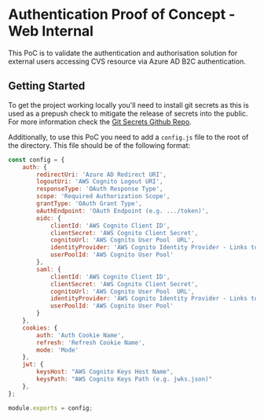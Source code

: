 # Authentication Proof of Concept - Web Internal
This PoC is to validate the authentication and authorisation solution for external users accessing CVS resource via Azure AD B2C authentication.

## Getting Started
To get the project working locally you'll need to install git secrets as this is used as a prepush check to mitigate the release of secrets into the public. For more information check the [Git Secrets Github Repo](https://github.com/awslabs/git-secrets).

Additionally, to use this PoC you need to add a `config.js` file to the root of the directory.  This file should be of the following format:

```javascript
const config = {
    auth: {
        redirectUri: 'Azure AD Redirect URI',
        logoutUri: 'AWS Cognito Logout URI',
        responseType: 'OAuth Response Type',
        scope: 'Required Authorization Scope', 
        grantType: 'OAuth Grant Type',
        oAuthEndpoint: 'OAuth Endpoint (e.g. .../token)',
        oidc: {
            clientId: 'AWS Cognito Client ID',
            clientSecret: 'AWS Cognito Client Secret',
            cognitoUrl: 'AWS Cognito User Pool  URL',
            identityProvider: 'AWS Cognito Identity Provider - Links to Azure AD Application.',
            userPoolId: 'AWS Cognito User Pool'
        },
        saml: {
            clientId: 'AWS Cognito Client ID',
            clientSecret: 'AWS Cognito Client Secret',
            cognitoUrl: 'AWS Cognito User Pool  URL',
            identityProvider: 'AWS Cognito Identity Provider - Links to Azure AD Application.',
            userPoolId: 'AWS Cognito User Pool'
        }
    },
    cookies: {
        auth: 'Auth Cookie Name',
        refresh: 'Refresh Cookie Name',
        mode: 'Mode'
    },
    jwt: {
        keysHost: "AWS Cognito Keys Host Name",
        keysPath: "AWS Cognito Keys Path (e.g. jwks.json)"
    },
};

module.exports = config;
```